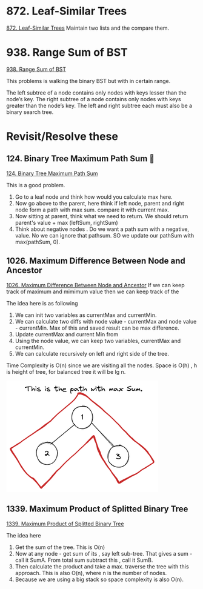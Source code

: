 # 872. Leaf-Similar Trees
[872. Leaf-Similar Trees](https://leetcode.com/problems/leaf-similar-trees/)
Maintain two lists and the compare them.

# 938. Range Sum of BST
[938. Range Sum of BST](https://leetcode.com/problems/range-sum-of-bst/)

This problems is walking the binary BST but with in certain range. 


The left subtree of a node contains only nodes with keys lesser than the node’s key.
The right subtree of a node contains only nodes with keys greater than the node’s key.
The left and right subtree each must also be a binary search tree.

# Revisit/Resolve  these

## 124. Binary Tree Maximum Path Sum :steam_locomotive:

[124. Binary Tree Maximum Path Sum](https://leetcode.com/problems/binary-tree-maximum-path-sum/)

This is a good problem. 
1. Go to a leaf node and think how would you calculate max here. 
2. Now go above to the parent, here think if left node, parent and right node form a path with max sum. compare it with current max.
3. Now sitting at parent, think what we need to return. We should return parent's value + max (leftSum, rightSum)
4. Think about negative nodes . Do we want a path sum with a negative, value. No we can ignore that pathsum. SO we update our pathSum with max(pathSum, 0).

## 1026. Maximum Difference Between Node and Ancestor 

[1026. Maximum Difference Between Node and Ancestor](https://leetcode.com/problems/maximum-difference-between-node-and-ancestor/)
If we can keep track of maximum and mimimum value then we can keep track of the 

The idea here is as following
1. We can init two variables as currentMax and currentMin.
2. We can calculate two diffs with node value - currentMax and node value - currentMin. Max of this and saved result can be max difference.
3. Update currentMax and current Min from 
4. Using the node value, we can keep two variables, currentMax and currentMin.
5. We can calculate recursively on left and right side of the tree.

Time Complexity is O(n) since we are visiting all the nodes. Space is O(h) , h is height of tree, for balanced tree it will be lg n.

![image](https://github.com/awanm2/cs/blob/main/leetcode/img/lc124/maxPathSum_001.png)

## 1339. Maximum Product of Splitted Binary Tree
[1339. Maximum Product of Splitted Binary Tree](https://leetcode.com/problems/maximum-product-of-splitted-binary-tree/)

The idea here
1. Get the sum of the tree. This is O(n)
2. Now at any node - get sum of its , say left sub-tree. That gives a sum - call it SumA. From total sum subtract this , call it SumB.
3. Then calculate the product and take a max. traverse the tree with this approach. This is also O(n), where n is the number of nodes.
4. Because we are using a big stack so space complexity is also O(n).